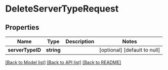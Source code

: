 # DeleteServerTypeRequest

## Properties
Name | Type | Description | Notes
------------ | ------------- | ------------- | -------------
**serverTypeID** | **string** |  | [optional] [default to null]

[[Back to Model list]](../README.md#documentation-for-models) [[Back to API list]](../README.md#documentation-for-api-endpoints) [[Back to README]](../README.md)


